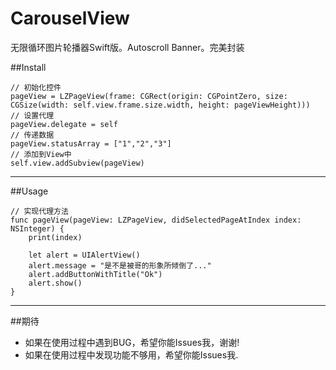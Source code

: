 # CarouselView
无限循环图片轮播器Swift版。Autoscroll Banner。完美封装 
    
##Install
    
    // 初始化控件
    pageView = LZPageView(frame: CGRect(origin: CGPointZero, size: CGSize(width: self.view.frame.size.width, height: pageViewHeight)))
    // 设置代理
    pageView.delegate = self
    // 传递数据
    pageView.statusArray = ["1","2","3"]
    // 添加到View中
    self.view.addSubview(pageView)
    
 --------------------------------------------------------------------------------------------------------------
 	
##Usage
 
	// 实现代理方法
	func pageView(pageView: LZPageView, didSelectedPageAtIndex index: NSInteger) {
        print(index)
        
        let alert = UIAlertView()
        alert.message = "是不是被哥的形象所倾倒了..."
        alert.addButtonWithTitle("Ok")
        alert.show()
    }
 
 --------------------------------------------------------------------------------------------------------------
 
 

##期待
* 如果在使用过程中遇到BUG，希望你能Issues我，谢谢!
* 如果在使用过程中发现功能不够用，希望你能Issues我.
